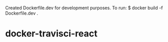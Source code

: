 Created Dockerfile.dev for development purposes.
To run:
\$ docker build -f Dockerfile.dev .
# docker-travisci-react
